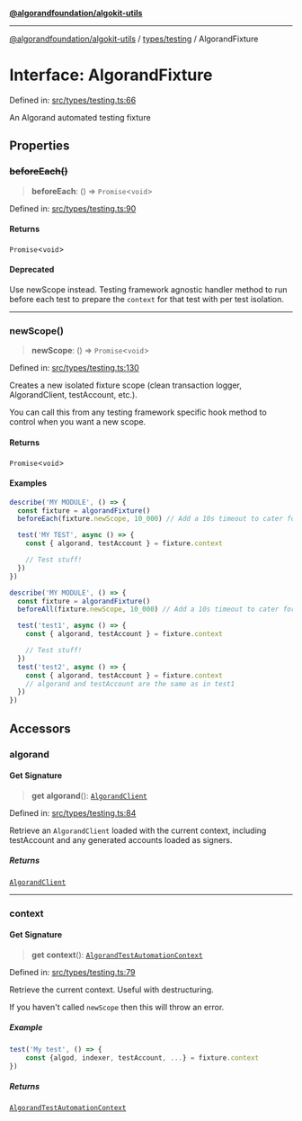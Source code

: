 [**@algorandfoundation/algokit-utils**](../../../README.md)

***

[@algorandfoundation/algokit-utils](../../../README.md) / [types/testing](../README.md) / AlgorandFixture

# Interface: AlgorandFixture

Defined in: [src/types/testing.ts:66](https://github.com/algorandfoundation/algokit-utils-ts/blob/main/src/types/testing.ts#L66)

An Algorand automated testing fixture

## Properties

### ~~beforeEach()~~

> **beforeEach**: () => `Promise`\<`void`\>

Defined in: [src/types/testing.ts:90](https://github.com/algorandfoundation/algokit-utils-ts/blob/main/src/types/testing.ts#L90)

#### Returns

`Promise`\<`void`\>

#### Deprecated

Use newScope instead.
Testing framework agnostic handler method to run before each test to prepare the `context` for that test with per test isolation.

***

### newScope()

> **newScope**: () => `Promise`\<`void`\>

Defined in: [src/types/testing.ts:130](https://github.com/algorandfoundation/algokit-utils-ts/blob/main/src/types/testing.ts#L130)

Creates a new isolated fixture scope (clean transaction logger, AlgorandClient, testAccount, etc.).

You can call this from any testing framework specific hook method to control when you want a new scope.

#### Returns

`Promise`\<`void`\>

#### Examples

```typescript
describe('MY MODULE', () => {
  const fixture = algorandFixture()
  beforeEach(fixture.newScope, 10_000) // Add a 10s timeout to cater for occasionally slow LocalNet calls

  test('MY TEST', async () => {
    const { algorand, testAccount } = fixture.context

    // Test stuff!
  })
})
```

```typescript
describe('MY MODULE', () => {
  const fixture = algorandFixture()
  beforeAll(fixture.newScope, 10_000) // Add a 10s timeout to cater for occasionally slow LocalNet calls

  test('test1', async () => {
    const { algorand, testAccount } = fixture.context

    // Test stuff!
  })
  test('test2', async () => {
    const { algorand, testAccount } = fixture.context
    // algorand and testAccount are the same as in test1
  })
})
```

## Accessors

### algorand

#### Get Signature

> **get** **algorand**(): [`AlgorandClient`](../../algorand-client/classes/AlgorandClient.md)

Defined in: [src/types/testing.ts:84](https://github.com/algorandfoundation/algokit-utils-ts/blob/main/src/types/testing.ts#L84)

Retrieve an `AlgorandClient` loaded with the current context, including testAccount and any generated accounts loaded as signers.

##### Returns

[`AlgorandClient`](../../algorand-client/classes/AlgorandClient.md)

***

### context

#### Get Signature

> **get** **context**(): [`AlgorandTestAutomationContext`](AlgorandTestAutomationContext.md)

Defined in: [src/types/testing.ts:79](https://github.com/algorandfoundation/algokit-utils-ts/blob/main/src/types/testing.ts#L79)

Retrieve the current context.
Useful with destructuring.

If you haven't called `newScope` then this will throw an error.

##### Example

```typescript
test('My test', () => {
    const {algod, indexer, testAccount, ...} = fixture.context
})
```

##### Returns

[`AlgorandTestAutomationContext`](AlgorandTestAutomationContext.md)
